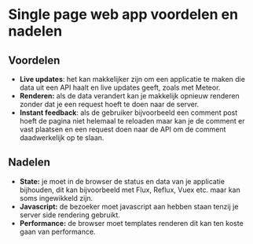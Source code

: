 # Single page web app voordelen en nadelen

## Voordelen
- **Live updates**: het kan makkelijker zijn om een applicatie te maken die data uit een API haalt en live updates geeft, zoals met Meteor.
- **Renderen:** als de data verandert kan je makkelijk opnieuw renderen zonder dat je een request hoeft te doen naar de server.
- **Instant feedback**: als de gebruiker bijvoorbeeld een comment post hoeft de pagina niet helemaal te reloaden maar kan je de comment er vast plaatsen en een request doen naar de API om de comment daadwerkelijk op te slaan.

## Nadelen
- **State:** je moet in de browser de status en data van je applicatie bijhouden, dit kan bijvoorbeeld met Flux, Reflux, Vuex etc. maar kan soms ingewikkeld zijn.
- **Javascript:** de bezoeker moet javascript aan hebben staan tenzij je server side rendering gebruikt.
- **Performance:** de browser moet templates renderen dit kan ten koste gaan van performance.